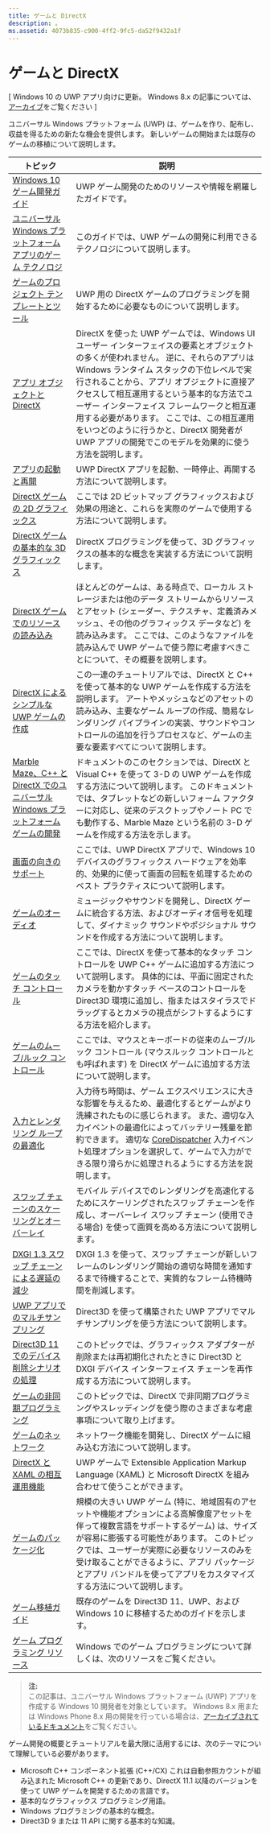 ```yaml
---
title: ゲームと DirectX
description: 。
ms.assetid: 4073b835-c900-4ff2-9fc5-da52f9432a1f
---
```


# ゲームと DirectX


\[ Windows 10 の UWP アプリ向けに更新。 Windows 8.x の記事については、[アーカイブ](http://go.microsoft.com/fwlink/p/?linkid=619132)をご覧ください \]

ユニバーサル Windows プラットフォーム (UWP) は、ゲームを作り、配布し、収益を得るための新たな機会を提供します。 新しいゲームの開始または既存のゲームの移植について説明します。

| トピック | 説明 |
|---------------------------------------------------------------------------------------------------------------------------------------------------|-------------------------------------------------------------------------------------------------------------------------------------------------------------------------------------------------------------------------------------------------------------------------------------------------------------------------------------------------------------------------------------------------------------------------------------------------------------------------------|
| [Windows 10 ゲーム開発ガイド](e2e.md) | UWP ゲーム開発のためのリソースや情報を網羅したガイドです。 |
| [ユニバーサル Windows プラットフォーム アプリのゲーム テクノロジ](game-development-platform-guide.md) | このガイドでは、UWP ゲームの開発に利用できるテクノロジについて説明します。 |
| [ゲームのプロジェクト テンプレートとツール](prepare-your-dev-environment-for-windows-store-directx-game-development.md) | UWP 用の DirectX ゲームのプログラミングを開始するために必要なものについて説明します。 |
| [アプリ オブジェクトと DirectX](about-the-metro-style-user-interface-and-directx.md) | DirectX を使った UWP ゲームでは、Windows UI ユーザー インターフェイスの要素とオブジェクトの多くが使われません。 逆に、それらのアプリは Windows ランタイム スタックの下位レベルで実行されることから、アプリ オブジェクトに直接アクセスして相互運用するという基本的な方法でユーザー インターフェイス フレームワークと相互運用する必要があります。 ここでは、この相互運用をいつどのように行うかと、DirectX 開発者が UWP アプリの開発でこのモデルを効果的に使う方法を説明します。 |
| [アプリの起動と再開](launching-and-resuming-apps-directx-and-cpp.md) | UWP DirectX アプリを起動、一時停止、再開する方法について説明します。 |
| [DirectX ゲームの 2D グラフィックス](working-with-2d-graphics-in-your-directx-game.md) | ここでは 2D ビットマップ グラフィックスおよび効果の用途と、これらを実際のゲームで使用する方法について説明します。 |
| [DirectX ゲームの基本的な 3D グラフィックス](an-introduction-to-3d-graphics-with-directx.md) | DirectX プログラミングを使って、3D グラフィックスの基本的な概念を実装する方法について説明します。 |
| [DirectX ゲームでのリソースの読み込み](load-a-game-asset.md) | ほとんどのゲームは、ある時点で、ローカル ストレージまたは他のデータ ストリームからリソースとアセット (シェーダー、テクスチャ、定義済みメッシュ、その他のグラフィックス データなど) を読み込みます。 ここでは、このようなファイルを読み込んで UWP ゲームで使う際に考慮すべきことについて、その概要を説明します。 |
| [DirectX によるシンプルな UWP ゲームの作成](tutorial--create-your-first-metro-style-directx-game.md) | この一連のチュートリアルでは、DirectX と C++ を使って基本的な UWP ゲームを作成する方法を説明します。 アートやメッシュなどのアセットの読み込み、主要なゲーム ループの作成、簡易なレンダリング パイプラインの実装、サウンドやコントロールの追加を行うプロセスなど、ゲームの主要な要素すべてについて説明します。 |
| [Marble Maze、C++ と DirectX でのユニバーサル Windows プラットフォーム ゲームの開発](developing-marble-maze-a-windows-store-game-in-cpp-and-directx.md) | ドキュメントのこのセクションでは、DirectX と Visual C++ を使って 3-D の UWP ゲームを作成する方法について説明します。 このドキュメントでは、タブレットなどの新しいフォーム ファクターに対応し、従来のデスクトップやノート PC でも動作する、Marble Maze という名前の 3-D ゲームを作成する方法を示します。 |
| [画面の向きのサポート](supporting-screen-rotation-directx-and-cpp.md) | ここでは、UWP DirectX アプリで、Windows 10 デバイスのグラフィックス ハードウェアを効率的、効果的に使って画面の回転を処理するためのベスト プラクティスについて説明します。 |
| [ゲームのオーディオ](working-with-audio-in-your-directx-game.md) | ミュージックやサウンドを開発し、DirectX ゲームに統合する方法、およびオーディオ信号を処理して、ダイナミック サウンドやポジショナル サウンドを作成する方法について説明します。 |
| [ゲームのタッチ コントロール](tutorial--adding-touch-controls-to-your-directx-game.md) | ここでは、DirectX を使って基本的なタッチ コントロールを UWP C++ ゲームに追加する方法について説明します。 具体的には、平面に固定されたカメラを動かすタッチ ベースのコントロールを Direct3D 環境に追加し、指またはスタイラスでドラッグするとカメラの視点がシフトするようにする方法を紹介します。 |
| [ゲームのムーブ/ルック コントロール](tutorial--adding-move-look-controls-to-your-directx-game.md) | ここでは、マウスとキーボードの従来のムーブ/ルック コントロール (マウスルック コントロールとも呼ばれます) を DirectX ゲームに追加する方法について説明します。 |
| [入力とレンダリング ループの最適化](optimize-performance-for-windows-store-direct3d-11-apps-with-coredispatcher.md) | 入力待ち時間は、ゲーム エクスペリエンスに大きな影響を与えるため、最適化するとゲームがより洗練されたものに感じられます。 また、適切な入力イベントの最適化によってバッテリー残量を節約できます。 適切な [CoreDispatcher](optimize-performance-for-windows-store-direct3d-11-apps-with-coredispatcher.md) 入力イベント処理オプションを選択して、ゲームで入力ができる限り滑らかに処理されるようにする方法を説明します。 |
| [スワップ チェーンのスケーリングとオーバーレイ](multisampling--scaling--and-overlay-swap-chains.md) | モバイル デバイスでのレンダリングを高速化するためにスケーリングされたスワップ チェーンを作成し、オーバーレイ スワップ チェーン (使用できる場合) を使って画質を高める方法について説明します。 |
| [DXGI 1.3 スワップ チェーンによる遅延の減少](reduce-latency-with-dxgi-1-3-swap-chains.md) | DXGI 1.3 を使って、スワップ チェーンが新しいフレームのレンダリング開始の適切な時間を通知するまで待機することで、実質的なフレーム待機時間を削減します。 |
| [UWP アプリでのマルチサンプリング](multisampling--multi-sample-anti-aliasing--in-windows-store-apps.md) | Direct3D を使って構築された UWP アプリでマルチサンプリングを使う方法について説明します。 |
| [Direct3D 11 でのデバイス削除シナリオの処理](handling-device-lost-scenarios.md) | このトピックでは、グラフィックス アダプターが削除または再初期化されたときに Direct3D と DXGI デバイス インターフェイス チェーンを再作成する方法について説明します。 |
| [ゲームの非同期プログラミング](asynchronous-programming-directx-and-cpp.md) | このトピックでは、DirectX で非同期プログラミングやスレッディングを使う際のさまざまな考慮事項について取り上げます。 |
| [ゲームのネットワーク](work-with-networking-in-your-directx-game.md) | ネットワーク機能を開発し、DirectX ゲームに組み込む方法について説明します。 |
| [DirectX と XAML の相互運用機能](directx-and-xaml-interop.md) | UWP ゲームで Extensible Application Markup Language (XAML) と Microsoft DirectX を組み合わせて使うことができます。 |
| [ゲームのパッケージ化](package-your-windows-store-directx-game.md) | 規模の大きい UWP ゲーム (特に、地域固有のアセットや機能オプションによる高解像度アセットを伴って複数言語をサポートするゲーム) は、サイズが容易に膨張する可能性があります。 このトピックでは、ユーザーが実際に必要なリソースのみを受け取ることができるように、アプリ パッケージとアプリ バンドルを使ってアプリをカスタマイズする方法について説明します。 |
| [ゲーム移植ガイド](porting-guides.md) | 既存のゲームを Direct3D 11、UWP、および Windows 10 に移植するためのガイドを示します。 |
| [ゲーム プログラミング リソース](additional-directx-game-programming-resources.md) | Windows でのゲーム プログラミングについて詳しくは、次のリソースをご覧ください。 |

 

> **注:**  
この記事は、ユニバーサル Windows プラットフォーム (UWP) アプリを作成する Windows 10 開発者を対象としています。 Windows 8.x 用または Windows Phone 8.x 用の開発を行っている場合は、[アーカイブされているドキュメント](http://go.microsoft.com/fwlink/p/?linkid=619132)をご覧ください。

 

ゲーム開発の概要とチュートリアルを最大限に活用するには、次のテーマについて理解している必要があります。

-   Microsoft C++ コンポーネント拡張 (C++/CX) これは自動参照カウントが組み込まれた Microsoft C++ の更新であり、DirectX 11.1 以降のバージョンを使って UWP ゲームを開発するための言語です。
-   基本的なグラフィックス プログラミング用語。
-   Windows プログラミングの基本的な概念。
-   Direct3D 9 または 11 API に関する基本的な知識。

 

 






<!--HONumber=Mar16_HO1-->


